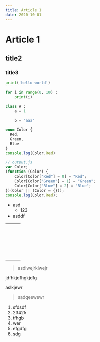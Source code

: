```yaml
---
title: Article 1
date: 2020-10-01
---
```


# Article 1

## title2 

### title3

``` python 
print('hello world')

for i in range(0, 10) :
    print(i)
    
class A :
    a = 1
    
    b = "aaa"
```

``` typescript
enum Color {
  Red,
  Green,
  Blue
}
console.log(Color.Red)

// output.js
var Color;
(function (Color) {
    Color[Color["Red"] = 0] = "Red";
    Color[Color["Green"] = 1] = "Green";
    Color[Color["Blue"] = 2] = "Blue";
})(Color || (Color = {}));
console.log(Color.Red);
```

* asd
    * 123
* asddf

|      |      |      |
| ---- | ---- | ---- |
|      |      |      |
|      |      |      |
|      |      |      |
|      |      |      |
|      |      |      |
|      |      |      |
|      |      |      |
|      |      |      |
|      |      |      |
|      |      |      |
|      |      |      |
|      |      |      |
|      |      |      |
|      |      |      |
|      |      |      |
|      |      |      |
|      |      |      |
|      |      |      |
|      |      |      |

> asdlwejrklwejr

jdfhkjdfhgkjdfg

aslkjewr





> sadqeewewr



1. sfdsdf
2. 23425
3. tfhgb
4. wer
5. efgdfg
6. sdg

